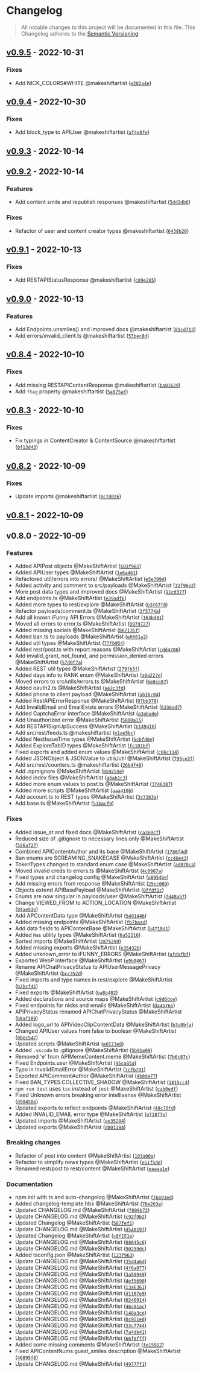 # Changelog
> All notable changes to this project will be documented in this file.
> This Changelog adheres to the [Semantic Versioning]("https://semver.org/")

## [v0.9.5](https://github.com/ifunny-co/ifunny-api-types/compare/v0.9.4...v0.9.5) - 2022-10-31


### Fixes

*  Add NICK_COLORS#WHITE @makeshiftartist ([`e282a4e`](https://github.com/ifunny-co/ifunny-api-types/commit/e282a4e098d687934ab80a3d16e92bc3434131f2))




## [v0.9.4](https://github.com/ifunny-co/ifunny-api-types/compare/v0.9.3...v0.9.4) - 2022-10-30


### Fixes

*  Add block_type to APIUser @makeshiftartist ([`af4e8fe`](https://github.com/ifunny-co/ifunny-api-types/commit/af4e8fe52b2948eee4aed28e323be1e2cb5e626e))




## [v0.9.3](https://github.com/ifunny-co/ifunny-api-types/compare/v0.9.2...v0.9.3) - 2022-10-14






## [v0.9.2](https://github.com/ifunny-co/ifunny-api-types/compare/v0.9.1...v0.9.2) - 2022-10-14

### Features

*  Add content smile and republish responses @makeshiftartist ([`5dd2db6`](https://github.com/ifunny-co/ifunny-api-types/commit/5dd2db619ee184dca34366d864b48af91317bf00))

### Fixes

*  Refactor of user and content creator types @makeshiftartist ([`6438b20`](https://github.com/ifunny-co/ifunny-api-types/commit/6438b205f4cafb09430eea306e5e71cfb42b66b2))




## [v0.9.1](https://github.com/ifunny-co/ifunny-api-types/compare/v0.9.0...v0.9.1) - 2022-10-13


### Fixes

*  Add RESTAPIStatusResponse @makeshiftartist ([`c89e265`](https://github.com/ifunny-co/ifunny-api-types/commit/c89e265fb40bd2ed0349b4a5a7f8859f6a84c18d))




## [v0.9.0](https://github.com/ifunny-co/ifunny-api-types/compare/v0.8.4...v0.9.0) - 2022-10-13

### Features

*  Add Endpoints.unsmiles() and improved docs @makeshiftartist ([`81cd713`](https://github.com/ifunny-co/ifunny-api-types/commit/81cd7138a820a6742d0b9597503a32eb11247583))
*  Add errors/invalid_client.ts @makeshiftartist ([`53bec8d`](https://github.com/ifunny-co/ifunny-api-types/commit/53bec8d76097e0a5e6a5adfc2305383eff7e3a4a))





## [v0.8.4](https://github.com/ifunny-co/ifunny-api-types/compare/v0.8.3...v0.8.4) - 2022-10-10


### Fixes

*  Add missing RESTAPIContentResponse @makeshiftartist ([`ba01629`](https://github.com/ifunny-co/ifunny-api-types/commit/ba01629ecb87e143d174cf88e6dbd869538e40c0))
*  Add `ftag` property @makeshiftartist ([`5a975af`](https://github.com/ifunny-co/ifunny-api-types/commit/5a975afdf488b864d669528213df7214c5044d24))




## [v0.8.3](https://github.com/ifunny-co/ifunny-api-types/compare/v0.8.2...v0.8.3) - 2022-10-10


### Fixes

*  Fix typings in ContentCreator & ContentSource @makeshiftartist ([`0f13d43`](https://github.com/ifunny-co/ifunny-api-types/commit/0f13d43430289324514027b5779b264320a4ed10))




## [v0.8.2](https://github.com/ifunny-co/ifunny-api-types/compare/v0.8.1...v0.8.2) - 2022-10-09


### Fixes

*  Update imports @makeshiftartist ([`0c7d026`](https://github.com/ifunny-co/ifunny-api-types/commit/0c7d026030b9ff81826b74e9e70d1085463f8007))




## [v0.8.1](https://github.com/ifunny-co/ifunny-api-types/compare/v0.8.0...v0.8.1) - 2022-10-09






## v0.8.0 - 2022-10-09

### Features

*  Added APIPost objects @MakeShiftArtist ([`603f981`](https://github.com/ifunny-co/ifunny-api-types/commit/603f98138768076464901573fff5317b357b5671))
*  Added APIUser types @MakeShiftArtist ([`1e6a461`](https://github.com/ifunny-co/ifunny-api-types/commit/1e6a461099e565ef02733c61d3dd513ca920171c))
*  Refactored util/errors into errors/ @MakeShiftArtist ([`e5e709d`](https://github.com/ifunny-co/ifunny-api-types/commit/e5e709d3b6880ee8817a95314d2e3668497634c8))
*  Added activity and comment to src/payloads @MakeShiftArtist ([`32f96e2`](https://github.com/ifunny-co/ifunny-api-types/commit/32f96e21817e0ac08800fd5532d3bbf8bb3bca24))
*  More post data types and improved docs @MakeShiftArtist ([`91cd377`](https://github.com/ifunny-co/ifunny-api-types/commit/91cd37791c0218c5267dcf4a7ecb55875fa19f19))
*  Add endpoints.ts @MakeShiftArtist ([`e39adf6`](https://github.com/ifunny-co/ifunny-api-types/commit/e39adf6adde6699dd0630dbfaaae960ba939177d))
*  Added more types to rest/explore @MakeShiftArtist ([`b3f67f8`](https://github.com/ifunny-co/ifunny-api-types/commit/b3f67f815846b958dd5f9ddc0f8dc815e47f23a5))
*  Refactor payloads/comment.ts @MakeShiftArtist ([`2f5774a`](https://github.com/ifunny-co/ifunny-api-types/commit/2f5774a111d2de94cc1c1b661568dd0f0bfffd6f))
*  Add all known iFunny API Errors @MakeShiftArtist ([`163bd01`](https://github.com/ifunny-co/ifunny-api-types/commit/163bd0106ffb7c89a8e599ef62f31f3ab47f4ba6))
*  Moved all errors to error.ts @MakeShiftArtist ([`0979727`](https://github.com/ifunny-co/ifunny-api-types/commit/0979727e8f7161b29eff3c6f21f3b9640a7ced1e))
*  Added missing socials @MakeShiftArtist ([`087135f`](https://github.com/ifunny-co/ifunny-api-types/commit/087135f4b7952b1406707f06d653b3a81cbf4c06))
*  Added ban.ts to payloads @MakeShiftArtist ([`e6661a2`](https://github.com/ifunny-co/ifunny-api-types/commit/e6661a29c4c672e8c1ac3df6d260ab031e67bc17))
*  Added util types @MakeShiftArtist ([`77fb954`](https://github.com/ifunny-co/ifunny-api-types/commit/77fb95449d748a9c3962bf03ad5dff303f247c51))
*  Added rest/post.ts with report reasons @MakeShiftArtist ([`cdd4786`](https://github.com/ifunny-co/ifunny-api-types/commit/cdd4786acb762529f58e877ae6ae4d75fb8f5749))
*  Add invalid_grant, not_found, and permission_denied errors @MakeShiftArtist ([`57d0f7a`](https://github.com/ifunny-co/ifunny-api-types/commit/57d0f7a89af5eef0a26af395e920ddfd994e0b63))
*  Added REST util types @MakeShiftArtist ([`279fb5f`](https://github.com/ifunny-co/ifunny-api-types/commit/279fb5f9e11bd0bfe6e04de56ea3a643939adb9d))
*  Added days info to RANK enum @MakeShiftArtist ([`a0a227e`](https://github.com/ifunny-co/ifunny-api-types/commit/a0a227e2d8fff7310da3dd122d356973ae10517a))
*  Moved errors to src/utils/errors.ts @MakeShiftArtist ([`6e0ce87`](https://github.com/ifunny-co/ifunny-api-types/commit/6e0ce87f9bd8ecfab37fd3a07a883e2a2499c65d))
*  Added oauth2.ts @MakeShiftArtist ([`ae2c3fd`](https://github.com/ifunny-co/ifunny-api-types/commit/ae2c3fda42eb453eda6be66b1d3a0e074faa2ae0))
*  Added phone to client payload @MakeShiftArtist ([`ab16c04`](https://github.com/ifunny-co/ifunny-api-types/commit/ab16c04a01d604bafbfbbc9dc568235c1ecdf825))
*  Added RestAPIErrorResponse @MakeShiftArtist ([`97bb378`](https://github.com/ifunny-co/ifunny-api-types/commit/97bb378e858fce07ffcc0414d54179a92429a67e))
*  Add InvalidEmail and EmailExists errors @MakeShiftArtist ([`6336ad7`](https://github.com/ifunny-co/ifunny-api-types/commit/6336ad739d3589a2d22740919a6ba1b16e505742))
*  Added CaptchaError interface @MakeShiftArtist ([`a3abade`](https://github.com/ifunny-co/ifunny-api-types/commit/a3abadeb749fc7ce05abd63ab7045e44b0672820))
*  Add Unauthorized error @MakeShiftArtist ([`5800a15`](https://github.com/ifunny-co/ifunny-api-types/commit/5800a154371b354caa3559a074c34612e4adfc60))
*  Add RESTAPISignUpSuccess @MakeShiftArtist ([`b149416`](https://github.com/ifunny-co/ifunny-api-types/commit/b14941614a9681a986e631a43646dd2cc91c4caf))
*  Add src/rest/feeds.ts @makeshiftartist ([`e1ae5bc`](https://github.com/ifunny-co/ifunny-api-types/commit/e1ae5bcb624e0315cefe098ae6e7904f58b79f18))
*  Added NextIssueTime types @MakeShiftArtist ([`5cbfd8e`](https://github.com/ifunny-co/ifunny-api-types/commit/5cbfd8ec2dcc5becb0a1592e0e17b83acb8eed38))
*  Added ExploreTabID types @MakeShiftArtist ([`fc181bf`](https://github.com/ifunny-co/ifunny-api-types/commit/fc181bf3793974b539c074d2edbc57c28ebf7b2c))
*  Fixed exports and added enum values @MakeShiftArtist ([`c66c114`](https://github.com/ifunny-co/ifunny-api-types/commit/c66c114932808ab37a19a70b021c813a1f1ca384))
*  Added JSONObject & JSONValue to utils/util @MakeShiftArtist ([`795ce2f`](https://github.com/ifunny-co/ifunny-api-types/commit/795ce2f60d903aeefbf6ba43eee363d1bbc167f7))
*  Add src/rest/counters.ts @makeshiftartist ([`26b4f48`](https://github.com/ifunny-co/ifunny-api-types/commit/26b4f481a7ca9a2521d0df649d08dfa214338925))
*  Add .npmignore @MakeShiftArtist ([`859259e`](https://github.com/ifunny-co/ifunny-api-types/commit/859259e69fd9e1336f394a30b33232545cb9f45c))
*  Added index files @MakeShiftArtist ([`a6ab1c3`](https://github.com/ifunny-co/ifunny-api-types/commit/a6ab1c3136ead313a30720b11c9cdcb369ff8480))
*  Added more enum values to post.ts @MakeShiftArtist ([`3746387`](https://github.com/ifunny-co/ifunny-api-types/commit/374638750f5fc8e3d7fe24a218034257e0553215))
*  Added more scripts @MakeShiftArtist ([`aaa410b`](https://github.com/ifunny-co/ifunny-api-types/commit/aaa410b8ece3fcc7d01a457d1c34a32bbd5b93e9))
*  Add account.ts to REST types @MakeShiftArtist ([`3c71b3a`](https://github.com/ifunny-co/ifunny-api-types/commit/3c71b3a9f036c54dc236a3b6d2b794fb7308f621))
*  Add base.ts @MakeShiftArtist ([`51bacf9`](https://github.com/ifunny-co/ifunny-api-types/commit/51bacf96bc2284109aaf8261a08119be11a810b8))

### Fixes

*  Added issue_at and fixed docs @MakeShiftArtist ([`ca360cf`](https://github.com/ifunny-co/ifunny-api-types/commit/ca360cf4865c80c31043d96b44230ab490204e2e))
*  Reduced size of .gitignore to necessary lines only @MakeShiftArtist ([`526af27`](https://github.com/ifunny-co/ifunny-api-types/commit/526af2772167fb583dec8be28c48cedc9c4edc7b))
*  Combined APIContentAuthor and its base @MakeShiftArtist ([`1786f4d`](https://github.com/ifunny-co/ifunny-api-types/commit/1786f4d769e9f4ecbe38a2320f9cd30772a7a9f4))
*  Ban enums are SCREAMING_SNAKECASE @MakeShiftArtist ([`cc48e43`](https://github.com/ifunny-co/ifunny-api-types/commit/cc48e43da04de230aeda4f2852407eb04ea07bc7))
*  TokenTypes changed to standard enum case @MakeShiftArtist ([`ad970ca`](https://github.com/ifunny-co/ifunny-api-types/commit/ad970ca06524234a1a47428b1bf5ed314dee64e7))
*  Moved invalid creds to errors.ts @MakeShiftArtist ([`4c0987a`](https://github.com/ifunny-co/ifunny-api-types/commit/4c0987a1b1157672d1ffa155ef4f2f1ce8dcbc43))
*  Fixed types and changelog config @MakeShiftArtist ([`a8954be`](https://github.com/ifunny-co/ifunny-api-types/commit/a8954be85502ea8b2294199e1a6ba7c6ff9b3437))
*  Add missing errors from response @MakeShiftArtist ([`25cc009`](https://github.com/ifunny-co/ifunny-api-types/commit/25cc009181cce2f7e15285022c7927d098838019))
*  Objects extend APIBasePayload @MakeShiftArtist ([`0ffdf1c`](https://github.com/ifunny-co/ifunny-api-types/commit/0ffdf1c6bdc01c28b75b4e40fc1cd312198aca72))
*  Enums are now singular in payloads/user @MakeShiftArtist ([`fd48a57`](https://github.com/ifunny-co/ifunny-api-types/commit/fd48a57a103f0c2f644972712b8363a556ca8358))
*  Change VIEWED_FROM to ACTION_LOCATION @MakeShiftArtist ([`94ae53e`](https://github.com/ifunny-co/ifunny-api-types/commit/94ae53ebc57a20a8bfc9d1dd3cecac4401f0e843))
*  Add APContentData type @MakeShiftArtist ([`5491446`](https://github.com/ifunny-co/ifunny-api-types/commit/549144689d9a8c4d6ea5c3f5ae8e8ae1f25ee298))
*  Added missing endpoints @MakeShiftArtist ([`fb7baad`](https://github.com/ifunny-co/ifunny-api-types/commit/fb7baad0c5d95a549dadfc62cde8c0459b4dcc20))
*  Add data fields to APIContentBase @MakeShiftArtist ([`b4718d1`](https://github.com/ifunny-co/ifunny-api-types/commit/b4718d11887b6f183bda84a9bb5e9c9f934aeced))
*  Added `Has` utility types @MakeShiftArtist ([`6a52216`](https://github.com/ifunny-co/ifunny-api-types/commit/6a52216451e4b2f69ad1e43bdcd7084c59424a37))
*  Sorted imports @MakeShiftArtist ([`2875299`](https://github.com/ifunny-co/ifunny-api-types/commit/287529902c87135d681605614055a2482f8b56fe))
*  Added missing exports @MakeShiftArtist ([`e35432b`](https://github.com/ifunny-co/ifunny-api-types/commit/e35432b17b6160cd142f0735a8661bc1bdf1966e))
*  Added unknown_error to iFUNNY_ERRORS @MakeShiftArtist ([`afdafbf`](https://github.com/ifunny-co/ifunny-api-types/commit/afdafbf86640f712080088538e05a38090908845))
*  Exported WebP interface @MakeShiftArtist ([`e9b0467`](https://github.com/ifunny-co/ifunny-api-types/commit/e9b0467b96d1f8cf685c1442a899724cd3551701))
*  Rename APIChatPrivacyStatus to APIUserMessagePrivacy @MakeShiftArtist ([`bcc352d`](https://github.com/ifunny-co/ifunny-api-types/commit/bcc352d00a099f48c597216bcad1aa71453ed5c7))
*  Fixed imports and type names in rest/explore @MakeShiftArtist ([`b2bcf41`](https://github.com/ifunny-co/ifunny-api-types/commit/b2bcf41fb4659453fa2d32baad3c9b641ec5bb52))
*  Fixed exports @MakeShiftArtist ([`ba8b402`](https://github.com/ifunny-co/ifunny-api-types/commit/ba8b402dc3141e944ea734187b0290135cd90155))
*  Added declarations and source maps @MakeShiftArtist ([`c9d6dce`](https://github.com/ifunny-co/ifunny-api-types/commit/c9d6dce747193e0d6e62fd827a135c73982bd5d3))
*  Fixed endpoints for nicks and emails @MakeShiftArtist ([`da4576e`](https://github.com/ifunny-co/ifunny-api-types/commit/da4576ee40a79f6377fe9ebae6ffb3a9b092ab69))
*  APIPrivacyStatus renamed APIChatPrivacyStatus @MakeShiftArtist ([`b8af189`](https://github.com/ifunny-co/ifunny-api-types/commit/b8af189fa06bcdc075113fcdf552607018b51912))
*  Added logo_url to APIVideoClipContentData @MakeShiftArtist ([`b3a8bfa`](https://github.com/ifunny-co/ifunny-api-types/commit/b3a8bfad1bf97a1322cd926cf00e08dea2b3ae85))
*  Changed APIUser values from false to boolean @MakeShiftArtist ([`00ec547`](https://github.com/ifunny-co/ifunny-api-types/commit/00ec547e01ac77690027d508e2b78f309b0b5c26))
*  Updated scripts @MakeShiftArtist ([`e6573e8`](https://github.com/ifunny-co/ifunny-api-types/commit/e6573e84cea7fa1c27ac5bed63fba04727583474))
*  Added `.vscode` to .gitignore @MakeShiftArtist ([`5b91e09`](https://github.com/ifunny-co/ifunny-api-types/commit/5b91e09a53e9932b8df464e7fa78203b088ea318))
*  Removed 'e' from APIMemeContent.meme @MakeShiftArtist ([`7b6c87c`](https://github.com/ifunny-co/ifunny-api-types/commit/7b6c87c4ba5c4627048b12b400167128cf9b8670))
*  Fixed Endpoints.user @MakeShiftArtist ([`45ca85a`](https://github.com/ifunny-co/ifunny-api-types/commit/45ca85a7e5f0b73724f0347a209ab7b05e60368a))
*  Typo in InvalidEmailError @MakeShiftArtist ([`7cfb791`](https://github.com/ifunny-co/ifunny-api-types/commit/7cfb791cbbaa2e31f38f24f697bf35a16764ee5c))
*  Exported APICommentAuthor @MakeShiftArtist ([`4b8da77`](https://github.com/ifunny-co/ifunny-api-types/commit/4b8da772c05193de5255ad5c5590d265dd1f3f25))
*  Fixed BAN_TYPES.COLLECTIVE_SHADOW @MakeShiftArtist ([`1815cc4`](https://github.com/ifunny-co/ifunny-api-types/commit/1815cc4957154ae00b4cf531bc68567cd32ff43e))
*  `npm run test` uses `tsc` instead of `jest` @MakeShiftArtist ([`cab0edf`](https://github.com/ifunny-co/ifunny-api-types/commit/cab0edf3165e0050baca3eb0c6df157e88781ea3))
*  Fixed Unknown errors breaking error intellisense @MakeShiftArtist ([`d98458e`](https://github.com/ifunny-co/ifunny-api-types/commit/d98458e111a336ea4e942d3ee6dc19fcccd517b6))
*  Updated exports to reflect endpoints @MakeShiftArtist ([`49c70fd`](https://github.com/ifunny-co/ifunny-api-types/commit/49c70fd9604e1561cd372c98dc6f3171fb945e1c))
*  Added INVALID_EMAIL error type @MakeShiftArtist ([`e718f7e`](https://github.com/ifunny-co/ifunny-api-types/commit/e718f7ec765e3ee3c3c4107aecca4295408f8367))
*  Updated imports @MakeShiftArtist ([`ae35204`](https://github.com/ifunny-co/ifunny-api-types/commit/ae35204acad333b788ee94ffbe0da72101e49db8))
*  Updated exports @MakeShiftArtist ([`d001184`](https://github.com/ifunny-co/ifunny-api-types/commit/d0011848b9f2200c06b2f5ae6159f69a7a52a46c))

### Breaking changes

*  Refactor of post into content @MakeShiftArtist ([`103a00a`](https://github.com/ifunny-co/ifunny-api-types/commit/103a00a649a17acda5b78854589c1f275a304556))
*  Refactor to simplify news types @MakeShiftArtist ([`e51f5de`](https://github.com/ifunny-co/ifunny-api-types/commit/e51f5de16ae5a61c61f669af3738560377368569))
*  Renamed rest/post to rest/content @MakeShiftArtist ([`eaaaa1e`](https://github.com/ifunny-co/ifunny-api-types/commit/eaaaa1ea4fea1788e40e7864462db949d24c8fc4))

### Documentation

*  npm init with ts and auto-changelog @MakeShiftArtist ([`76493ed`](https://github.com/ifunny-co/ifunny-api-types/commit/76493ed66cd7f65ba4f3b74c860417c343dd6d7f))
*  Added changelog-template.hbs @MakeShiftArtist ([`76e263e`](https://github.com/ifunny-co/ifunny-api-types/commit/76e263e2478e79cdd95b0a5a20e52810ef28af62))
*  Updated CHANGELOG.md @MakeShiftArtist ([`f099b72`](https://github.com/ifunny-co/ifunny-api-types/commit/f099b722519c3f7af9467b8368e269c44a8b862f))
*  Update CHANGELOG.md @MakeShiftArtist ([`c92f9b2`](https://github.com/ifunny-co/ifunny-api-types/commit/c92f9b24a3fb3b288f8b3967ba76eb2b179c7266))
*  Updated Changelog @MakeShiftArtist ([`587fef1`](https://github.com/ifunny-co/ifunny-api-types/commit/587fef10b6cdef191d5f81f35a28a657ea70d7c0))
*  Update CHANGELOG.md @MakeShiftArtist ([`d548197`](https://github.com/ifunny-co/ifunny-api-types/commit/d548197dfe9e6c19b9bbf53954251fb052175209))
*  Updated Changelog @MakeShiftArtist ([`c8f151e`](https://github.com/ifunny-co/ifunny-api-types/commit/c8f151e1cd66f3c99413c4b738ebd1ab72fe114f))
*  Update CHANGELOG.md @MakeShiftArtist ([`08645c6`](https://github.com/ifunny-co/ifunny-api-types/commit/08645c6233c070d948c910e7a746ba3fd209142d))
*  Update CHANGELOG.md @MakeShiftArtist ([`90259dc`](https://github.com/ifunny-co/ifunny-api-types/commit/90259dce42ba9a38b3a5da038c78241244251bc3))
*  Added tsconfig.json @MakeShiftArtist ([`123f963`](https://github.com/ifunny-co/ifunny-api-types/commit/123f9638839308d96264922df3a9692ef6ad7073))
*  Update CHANGELOG.md @MakeShiftArtist ([`35d4a6d`](https://github.com/ifunny-co/ifunny-api-types/commit/35d4a6dba29fdbfdaaeee74c320ddc14152c4da4))
*  Update CHANGELOG.md @MakeShiftArtist ([`4f6a077`](https://github.com/ifunny-co/ifunny-api-types/commit/4f6a0775138f43799f5c1fdab5049dc7e339082a))
*  Update CHANGELOG.md @MakeShiftArtist ([`3a58949`](https://github.com/ifunny-co/ifunny-api-types/commit/3a589494c5a9a8853cc8c46604f465f3b887bf54))
*  Update CHANGELOG.md @MakeShiftArtist ([`4ef5690`](https://github.com/ifunny-co/ifunny-api-types/commit/4ef56906067a61045cd21b1287f7bba589d1a0fb))
*  Update CHANGELOG.md @MakeShiftArtist ([`13a6361`](https://github.com/ifunny-co/ifunny-api-types/commit/13a63613724d515986b87a746b674fd5d2446d9b))
*  Update CHANGELOG.md @MakeShiftArtist ([`d1187e9`](https://github.com/ifunny-co/ifunny-api-types/commit/d1187e9c203d26129e2ac8a4a4991a87fff4c878))
*  Update CHANGELOG.md @MakeShiftArtist ([`0246914`](https://github.com/ifunny-co/ifunny-api-types/commit/0246914da617ef0022d6914ecba4671e79b63027))
*  Update CHANGELOG.md @MakeShiftArtist ([`46c01ac`](https://github.com/ifunny-co/ifunny-api-types/commit/46c01ac17f9dc6ae695b0a090c95f184b3b5d5fa))
*  Update CHANGELOG.md @MakeShiftArtist ([`148a3ce`](https://github.com/ifunny-co/ifunny-api-types/commit/148a3cecdae9ca913fb3325d6899770e5c2afe72))
*  Update CHANGELOG.md @MakeShiftArtist ([`0c951e0`](https://github.com/ifunny-co/ifunny-api-types/commit/0c951e00d2a3a6dd893cec8c1e266263f780e033))
*  Update CHANGELOG.md @MakeShiftArtist ([`33c7744`](https://github.com/ifunny-co/ifunny-api-types/commit/33c774469a28f5577a4bda227b35d49e4df00288))
*  Update CHANGELOG.md @MakeShiftArtist ([`7a4db41`](https://github.com/ifunny-co/ifunny-api-types/commit/7a4db4111d61da4ffc86af065cacae7a2a87f657))
*  Update CHANGELOG.md @MakeShiftArtist ([`66f8fff`](https://github.com/ifunny-co/ifunny-api-types/commit/66f8fffe489018cf89a701cec4dde28b3356c0c1))
*  Added some missing comments @MakeShiftArtist ([`fe15912`](https://github.com/ifunny-co/ifunny-api-types/commit/fe15912e8fe8553b97f98343ac9f624477445e2c))
*  Fixed APIContentNums.guest_smiles description @MakeShiftArtist ([`46895f8`](https://github.com/ifunny-co/ifunny-api-types/commit/46895f8b40f75e49473aaf0f98b6164b6cc7585b))
*  Update CHANGELOG.md @MakeShiftArtist ([`49777f1`](https://github.com/ifunny-co/ifunny-api-types/commit/49777f15eabd57a2bf94783fabab25f5fecd3200))


